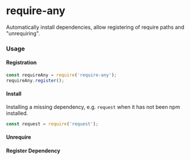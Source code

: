 # require-any
Automatically install dependencies, allow registering of require paths and "unrequiring".

### Usage
#### Registration
```js
const requireAny = require('require-any');
requireAny.register();
```

#### Install
Installing a missing dependency, e.g. `request` when it has not been npm installed.
```js
const request = require('request');
```

#### Unrequire


#### Register Dependency